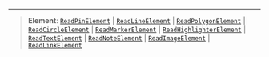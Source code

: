 ***

> **Element**: [`ReadPinElement`](ReadPinElement.md) | [`ReadLineElement`](ReadLineElement.md) | [`ReadPolygonElement`](ReadPolygonElement.md) | [`ReadCircleElement`](ReadCircleElement.md) | [`ReadMarkerElement`](ReadMarkerElement.md) | [`ReadHighlighterElement`](ReadHighlighterElement.md) | [`ReadTextElement`](ReadTextElement.md) | [`ReadNoteElement`](ReadNoteElement.md) | [`ReadImageElement`](ReadImageElement.md) | [`ReadLinkElement`](ReadLinkElement.md)

